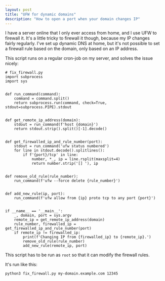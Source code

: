 ```yaml
---
layout: post
title: "UFW for dynamic domains"
description: "How to open a port when your domain changes IP"
---
```


I have a server online that I only ever access from home, and I use UFW to
firewall it. It's a little tricky to firewall it though, because my IP changes
fairly regularly. I've set up dynamic DNS at home, but it's not possible to set
a firewall rule based on the domain, only based on an IP address.

This script runs on a regular cron-job on my server, and solves the issue
nicely:


```
# fix_firewall.py
import subprocess
import sys


def run_command(command):
    command = command.split()
    return subprocess.run(command, check=True, stdout=subprocess.PIPE).stdout


def get_remote_ip_address(domain):
    stdout = run_command(f'host {domain}')
    return stdout.strip().split()[-1].decode()


def get_firewalled_ip_and_rule_number(port):
    stdout = run_command('ufw status numbered')
    for line in stdout.decode().splitlines():
        if f'{port}/tcp' in line:
            number, *_, ip = line.rsplit(maxsplit=4)
            return number.strip('[] '), ip


def remove_old_rule(rule_number):
    run_command(f'ufw --force delete {rule_number}')


def add_new_rule(ip, port):
    run_command(f'ufw allow from {ip} proto tcp to any port {port}')


if __name__ == '__main__':
    _, domain, port = sys.argv
    remote_ip = get_remote_ip_address(domain)
    rule_number, firewalled_ip = get_firewalled_ip_and_rule_number(port)
    if remote_ip != firewalled_ip:
        print(f'Changing IP from {firewalled_ip} to {remote_ip}.')
        remove_old_rule(rule_number)
        add_new_rule(remote_ip, port)
```

This script has to be run as `root` so that it can modify the firewall rules.

It's run like this:

```
python3 fix_firewall.py my-domain.example.com 12345
```
